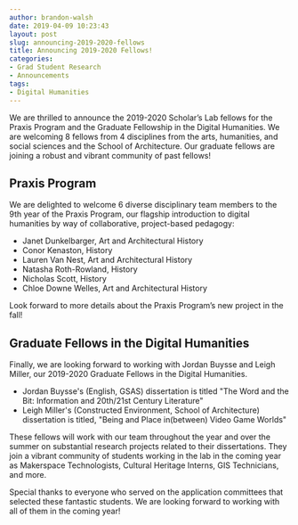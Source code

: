 ```yaml
---
author: brandon-walsh
date: 2019-04-09 10:23:43
layout: post
slug: announcing-2019-2020-fellows
title: Announcing 2019-2020 Fellows!
categories:
- Grad Student Research
- Announcements
tags:
- Digital Humanities
---
```

We are thrilled to announce the 2019-2020 Scholar’s Lab fellows for the Praxis Program and the Graduate Fellowship in the Digital Humanities. We are welcoming 8 fellows from 4 disciplines from the arts, humanities, and social sciences and the School of Architecture. Our graduate fellows are joining a robust and vibrant community of past fellows!

## Praxis Program

We are delighted to welcome 6 diverse disciplinary team members to the 9th year of the Praxis Program, our flagship introduction to digital humanities by way of collaborative, project-based pedagogy:

*	Janet Dunkelbarger, Art and Architectural History
*	Conor Kenaston, History
*	Lauren Van Nest, Art and Architectural History
*	Natasha Roth-Rowland, History
*	Nicholas Scott, History
*	Chloe Downe Welles, Art and Architectural History

Look forward to more details about the Praxis Program’s new project in the fall!

## Graduate Fellows in the Digital Humanities

Finally, we are looking forward to working with Jordan Buysse and Leigh Miller, our 2019-2020 Graduate Fellows in the Digital Humanities.

*	Jordan Buysse's (English, GSAS) dissertation is titled "The Word and the Bit: Information and 20th/21st Century Literature"
*	Leigh Miller's (Constructed Environment, School of Architecture) dissertation is titled, "Being and Place in(between) Video Game Worlds"

These fellows will work with our team throughout the year and over the summer on substantial research projects related to their dissertations. They join a vibrant community of students working in the lab in the coming year as Makerspace Technologists, Cultural Heritage Interns, GIS Technicians, and more.

Special thanks to everyone who served on the application committees that selected these fantastic students. We are looking forward to working with all of them in the coming year!


